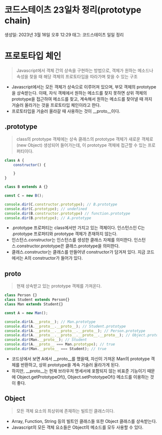 # 코드스테이츠 23일차 정리(prototype chain)

생성일: 2023년 3월 16일 오후 12:29
태그: 코드스테이츠 일일 정리

# 프로토타입 체인

> Javascript에서 객체 간의 상속을 구현하는 방법으로, 객체가 원하는 메소드나 속성을 찾을 때 해당 객체의 프로토타입을 따라가며 찾을 수 있는 구조
> 
- Javascript에서는 모든 객체가 상속으로 이루어져 있으며, 부모 객체의 prototype을 상속받는다.
이때, 자식 객체에서 원하는 메소드를 찾지 못하면 상위 객체의 prototype을 접근하여 메소드를 찾고, 계속해서 원하는 메소드를 찾아낼 때 까지 거슬러 올라가는 것을 프로토타입 체인이라고 한다.
- 프로토타입을 거슬러 올라갈 때 사용하는 것이 __proto__이다.

## .prototype

> class의 prototype 객체에는 상속 클래스의 prototype 객체가 새로운 객체로(new Object) 생성되어 들어가는데, 이 prototype 객체에 접근할 수 있는 프로퍼티이다.
> 

```jsx
class A {
	constructor() {

	}
}

class B extends A {}

const C = new B();

console.dir(C.constructor.prototype); // B.prototype
console.dir(C.prototype); // undefined
console.dir(B.constructor.prototype) // function.prototype
console.dir(B.prototype); // A.prototype
```

- .prototype 프로퍼티는 class에서만 가지고 있는 객체이다.
인스턴스인 C는 .prototype 프로퍼티와 prototype 객체가 존재하지 않는다.
- 인스턴스.constructor는 인스턴스를 생성한 클래스 자체를 의미한다.
인스턴스.constructor.prototype은 클래스.prototype을 의미한다.
- 클래스.constructor는 클래스를 만들어낸 constructor가 담겨져 있다. 지금 코드에서는 A의 constructor가 들어가 있다.

## __proto__

> 현재 상속받고 있는 prototype 객체를 가져온다.
> 

```jsx
class Person {}
class Student extends Person{}
class Man extends Student{}

const A = new Man();

console.dir(A.__proto__); // Man.prototype
console.dir(A.__proto__.__proto__); // Student.prototype
console.dir(A.__proto__.__proto__.__proto__); // Person.prototype
console.dir(A.__proto__.__proto__.__proto__.__proto__); // Object.prototype
console.dir(Man.__proto__); // Student 
console.dir(A.__proto__ === Man.prototype); // true
console.dir(Man.__proto__ === Student); // true
```

- 코드상에서 보면 A에서 __proto__를 했을때, 자신이 가져온 Man의 prototype 객체를 반환하고, 상위 prototype을 계속 거슬러 올라가게 된다.
- 하지만, __proto__는 현재 브라우저 명세서에 포함되지 않는 비표준 기능이기 때문에 Object.getPrototypeOf(), Object.setPrototypeOf() 메소드를 이용하는 것이 좋다.

## Object

> 모든 객체 요소의 최상위에 존재하는 빌트인 클래스이다.
> 
- Array, Function, String 등의 빌트인 클래스들 또한 Object 클래스를 상속받는다.
- Javascript의 모든 객체 요소들은 Object의 메소드를 모두 사용할 수 있다.